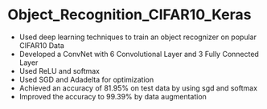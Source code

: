 # Object_Recognition_CIFAR10_Keras

- Used deep learning techniques to train an object recognizer on popular CIFAR10 Data
- Developed a ConvNet with 6 Convolutional Layer and 3 Fully Connected Layer
- Used ReLU and softmax
- Used SGD and Adadelta for optimization
- Achieved an accuracy of 81.95% on test data by using sgd and softmax
- Improved the accuracy to 99.39% by data augmentation

